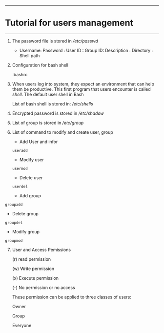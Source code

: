 ------------------------------------------------------------------------------
# Tutorial for users management
-----------------------------------------------------------------------------

1. The password file is stored in */etc/passwd*
   
   * Username: Password : User ID : Group ID: Description : Directory : Shell path

2. Configuration for bash shell
   
   .bashrc

3. When users log into system, they expect an environment that can help them be productive. This first program that users encounter is called *shell*. The default user shell in Bash
   
   List of bash shell is stored in: */etc/shells*

4. Encrypted password is stored in */etc/shadow*

5. List of group is stored in */etc/group*

6. List of command to modify and create user, group 

   - Add User and infor
   
   `useradd`

   - Modify user 

   `usermod`

   - Delete user

   `userdel`

   - Add group

  `groupadd`

   - Delete group

  `groupdel`

   - Modify group

   `groupmod`

7. User and Access Pemissions

   (r) read permission

   (w) Write permission

   (x) Execute permission

   (-) No permission or no access

   These permission can be applied to three classes of users:

   Owner

   Group

   Everyone
